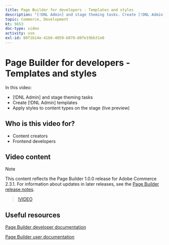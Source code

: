 ```yaml
---
title: Page Builder for developers - Templates and styles
description: "[!DNL Admin] and stage theming tasks. Create [!DNL Admin] templates​. Apply styles to content types on the stage (live preview)."
topic: Commerce, Development
kt: 5653
doc-type: video
activity: use
exl-id: 80f2b14e-41b6-4059-b070-80fe19bb31e0
---
```

# Page Builder for developers - Templates and styles

In this video:

- [!DNL Admin] and stage theming tasks
- Create [!DNL Admin] templates​
- Apply styles to content types on the stage (live preview) 

## Who is this video for?

- Content creators
- Frontend developers

## Video content

>[!NOTE]
>
>This content reflects the Page Builder 1.0.0 release for Adobe Commerce 2.3.1. For information about updates in later releases, see the [Page Builder release notes](https://devdocs.magento.com/page-builder/docs/release-notes.html).

>[!VIDEO](https://video.tv.adobe.com/v/35712?quality=12&learn=on)

## Useful resources

[Page Builder developer documentation](https://devdocs.magento.com/page-builder/docs/index.html)

[Page Builder user documentation](https://docs.magento.com/user-guide/cms/page-builder.html)
